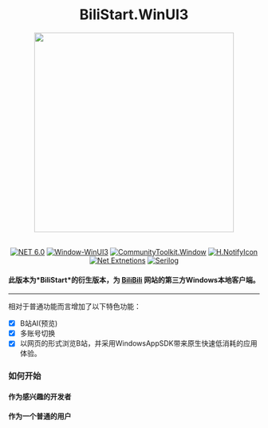 <div align="center">
   <h1>BiliStart.WinUI3</h1>
   <image align="center" height="400" src="https://github.com/BlameTwo/BiliStart.WinUI3-Preview/assets/65759143/d7c66560-cbaa-4675-a787-272c58745254"/>
   <br/>
   <br/>
      
   [![NET 6.0](https://img.shields.io/badge/dotnet-7.0-purple.svg?style=flat-square&color=512bd4)](https://learn.microsoft.com/zh-cn/dotnet/core/whats-new/dotnet-7)
   [![Window-WinUI3](https://img.shields.io/badge/WindowsAppSDK-v1.4-blue)](https://learn.microsoft.com/en-us/windows/apps/windows-app-sdk/)
   [![CommunityToolkit.Window](https://img.shields.io/badge/CommunityToolkit-v8.0-green)](https://learn.microsoft.com/zh-cn/dotnet/communitytoolkit/)
   [![H.NotifyIcon](https://img.shields.io/badge/H.NotifyIcon-v2.0-SlateBlue)](https://github.com/HavenDV/H.NotifyIcon)
   [![Net Extnetions](https://img.shields.io/badge/NetExtentions-v8.0-Purple)](https://dot.net)
   [![Serilog](https://img.shields.io/badge/Serilog-v3.0-CadetBlue)](https://serilog.net/)
   
</div>


<div align="center">

<h4> 此版本为*BiliStart*的衍生版本，为 <a href="https://www.bilibili.com">BiliBili</a> 网站的第三方Windows本地客户端。</h4>

</div>
<hr/>
相对于普通功能而言增加了以下特色功能：
   
   - [x] B站AI(预览)
   - [x] 多账号切换
   - [x] 以网页的形式浏览B站，并采用WindowsAppSDK带来原生快速低消耗的应用体验。
### 如何开始

#### 作为感兴趣的开发者

#### 作为一个普通的用户


